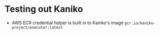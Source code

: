 # Testing out Kaniko

* AWS ECR credential helper is built in to Kaniko's image `gcr.io/kaniko-project/executor:latest`
